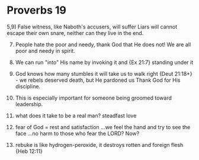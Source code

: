 # Proverbs 19


5,9) False witness, like Naboth's accusers, will suffer
  Liars will cannot escape their own snare, neither can they live in the end.
  
  
7) People hate the poor and needy, thank God that He does not!
We are all poor and needy in spirit.


10) We can run "into" His name by invoking it and {Ex 21:7} standing under it


18) God knows how many stumbles it will take us to walk right
  {Deut 21:18+} - we rebels deserved death, but He pardoned us
  Thank God for His discipline.

19) This is especially important for someone being groomed toward leadership. 


22) what does it take to be a real man?  steadfast love

23) fear of God = rest and satisfaction 
  ...we feel the hand and try to see the face
  ...no harm to those who fear the LORD?  Now?


30) rebuke is like hydrogen-peroxide, it destroys rotten and foreign flesh
  {Heb 12:11}
  
